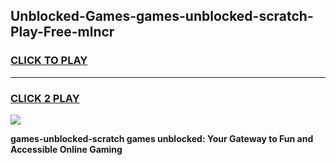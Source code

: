 
## Unblocked-Games-games-unblocked-scratch-Play-Free-mlncr
<h3>
<a href="https://premium76.site?title=games-unblocked-scratch&ref=22A">CLICK TO PLAY</a></h3>
<hr>

<h3>
<a href="https://premium76.site?title=games-unblocked-scratch&ref=22A">CLICK 2 PLAY</a>
  
</h3>

<a href="https://premium76.site?title=games-unblocked-scratch&ref=22A"><img src="https://clearcache.store/games.png"></a>


**games-unblocked-scratch games unblocked: Your Gateway to Fun and Accessible Online Gaming**
